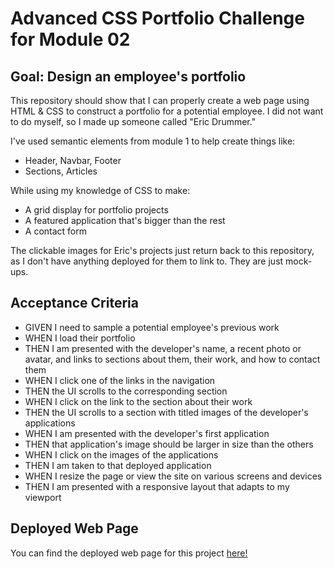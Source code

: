 # Advanced CSS Portfolio Challenge for Module 02

## Goal: Design an employee's portfolio
This repository should show that I can properly create a web page using HTML & CSS to construct a portfolio for a potential employee. I did not want to do myself, so I made up someone called "Eric Drummer."

I've used semantic elements from module 1 to help create things like:
- Header, Navbar, Footer
- Sections, Articles

While using my knowledge of CSS to make:
- A grid display for portfolio projects
- A featured application that's bigger than the rest
- A contact form

The clickable images for Eric's projects just return back to this repository, as I don't have anything deployed for them to link to. They are just mock-ups.

## Acceptance Criteria
- GIVEN I need to sample a potential employee's previous work
- WHEN I load their portfolio
- THEN I am presented with the developer's name, a recent photo or avatar, and links to sections about them, their work, and how to contact them
- WHEN I click one of the links in the navigation
- THEN the UI scrolls to the corresponding section
- WHEN I click on the link to the section about their work
- THEN the UI scrolls to a section with titled images of the developer's applications
- WHEN I am presented with the developer's first application
- THEN that application's image should be larger in size than the others
- WHEN I click on the images of the applications
- THEN I am taken to that deployed application
- WHEN I resize the page or view the site on various screens and devices
- THEN I am presented with a responsive layout that adapts to my viewport

## Deployed Web Page
You can find the deployed web page for this project [here!](https://deceitfuldragon.github.io/advanced-css-portfolio/)